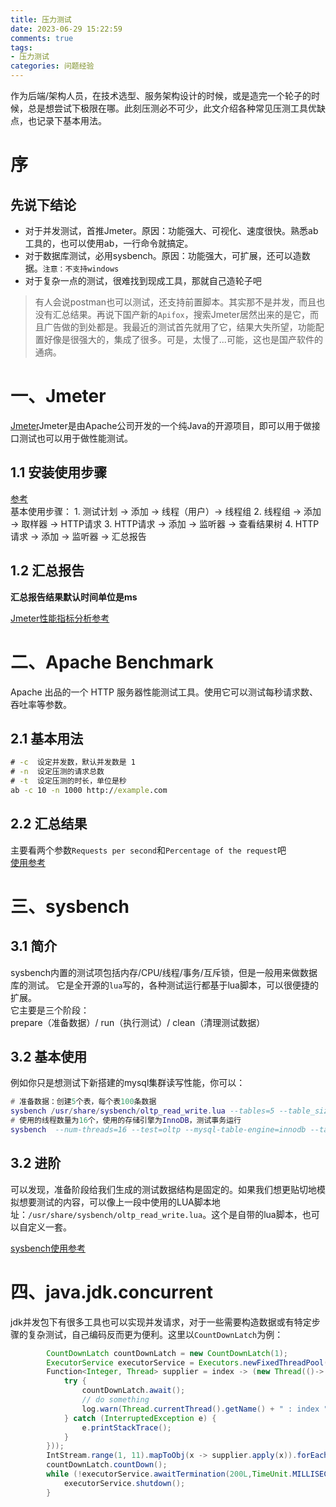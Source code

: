 ```yaml
---
title: 压力测试
date: 2023-06-29 15:22:59
comments: true
tags:
- 压力测试
categories: 问题经验
---
```

作为后端/架构人员，在技术选型、服务架构设计的时候，或是造完一个轮子的时候，总是想尝试下极限在哪。此刻压测必不可少，此文介绍各种常见压测工具优缺点，也记录下基本用法。
<!--more-->

# 序
先说下结论
---
- 对于并发测试，首推Jmeter。原因：功能强大、可视化、速度很快。熟悉ab工具的，也可以使用ab，一行命令就搞定。 
- 对于数据库测试，必用sysbench。原因：功能强大，可扩展，还可以造数据。`注意：不支持windows`  
- 对于复杂一点的测试，很难找到现成工具，那就自己造轮子吧
> 有人会说postman也可以测试，还支持前置脚本。其实那不是并发，而且也没有汇总结果。再说下国产新的`Apifox`，搜索Jmeter居然出来的是它，而且广告做的到处都是。我最近的测试首先就用了它，结果大失所望，功能配置好像是很强大的，集成了很多。可是，太慢了...可能，这也是国产软件的通病。  


# 一、Jmeter
[Jmeter](https://jmeter.apache.org)Jmeter是由Apache公司开发的一个纯Java的开源项目，即可以用于做接口测试也可以用于做性能测试。  

## 1.1 安装使用步骤  
[参考](https://zhuanlan.zhihu.com/p/142897766)  
    基本使用步骤：
    1. 测试计划 -> 添加 -> 线程（用户）-> 线程组
    2. 线程组 -> 添加 -> 取样器 -> HTTP请求
    3. HTTP请求 -> 添加 -> 监听器 -> 查看结果树
    4. HTTP请求 -> 添加 -> 监听器 -> 汇总报告 

## 1.2 汇总报告
**汇总报告结果默认时间单位是ms**

[Jmeter性能指标分析参考](https://developer.aliyun.com/article/797451)  


# 二、Apache Benchmark
Apache 出品的一个 HTTP 服务器性能测试工具。使用它可以测试每秒请求数、吞吐率等参数。  

## 2.1 基本用法  
``` cmd
# -c  设定并发数，默认并发数是 1
# -n  设定压测的请求总数
# -t  设定压测的时长，单位是秒
ab -c 10 -n 1000 http://example.com
```

## 2.2 汇总结果
主要看两个参数`Requests per second`和`Percentage of the request`吧   
[使用参考](https://blog.csdn.net/u011585609/article/details/104821068)


# 三、sysbench
## 3.1 简介
sysbench内置的测试项包括内存/CPU/线程/事务/互斥锁，但是一般用来做数据库的测试。 它是全开源的`lua`写的，各种测试运行都基于lua脚本，可以很便捷的扩展。  
它主要是三个阶段：  
prepare（准备数据）/ run（执行测试）/ clean（清理测试数据）  

## 3.2 基本使用 
例如你只是想测试下新搭建的mysql集群读写性能，你可以：
``` lua
# 准备数据：创建5个表，每个表100条数据
sysbench /usr/share/sysbench/oltp_read_write.lua --tables=5 --table_size=100 --mysql-user=root --mysql-password=xxx --mysql-host=192.168.0.103 --mysql-port=3306 --mysql-db=sysbench_test prepare
# 使用的线程数量为16个，使用的存储引擎为InnoDB，测试事务运行
sysbench  --num-threads=16 --test=oltp --mysql-table-engine=innodb --tables=5 --table_size=100 --mysql-user=root --mysql-password=xxx --mysql-host=192.168.0.103 --mysql-port=3306 --mysql-db=sysbench_test run
```

## 3.2 进阶
可以发现，准备阶段给我们生成的测试数据结构是固定的。如果我们想更贴切地模拟想要测试的内容，可以像上一段中使用的LUA脚本地址：`/usr/share/sysbench/oltp_read_write.lua`。这个是自带的lua脚本，也可以自定义一套。  


[sysbench使用参考](https://www.cnblogs.com/tangbinghaochi/p/6292905.html)

# 四、java.jdk.concurrent
jdk并发包下有很多工具也可以实现并发请求，对于一些需要构造数据或有特定步骤的复杂测试，自己编码反而更为便利。这里以`CountDownLatch`为例：
``` java
        CountDownLatch countDownLatch = new CountDownLatch(1);
        ExecutorService executorService = Executors.newFixedThreadPool(3);
        Function<Integer, Thread> supplier = index -> (new Thread(()-> {
            try {
                countDownLatch.await();
                // do something
                log.warn(Thread.currentThread().getName() + " : index " + index + " done" );
            } catch (InterruptedException e) {
                e.printStackTrace();
            }
        }));
        IntStream.range(1, 11).mapToObj(x -> supplier.apply(x)).forEach(executorService::submit);
        countDownLatch.countDown();
        while (!executorService.awaitTermination(200L,TimeUnit.MILLISECONDS)) {
            executorService.shutdown();
        }
```


